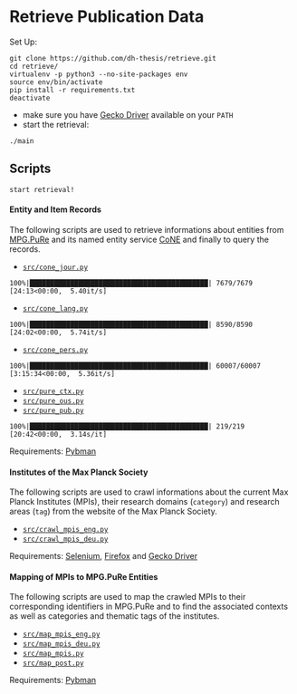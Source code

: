 # Retrieve Publication Data

Set Up:

```
git clone https://github.com/dh-thesis/retrieve.git
cd retrieve/
virtualenv -p python3 --no-site-packages env
source env/bin/activate
pip install -r requirements.txt
deactivate
```

- make sure you have [Gecko Driver](https://github.com/mozilla/geckodriver/releases/) available on your `PATH`
- start the retrieval:

```
./main
```

## Scripts

```
start retrieval!
```

#### Entity and Item Records

The following scripts are used to retrieve informations about entities from [MPG.PuRe](https://pure.mpg.de) and its named entity service [CoNE](https://pure.mpg.de/cone/) and finally to query the records.

- [`src/cone_jour.py`](./src/cone_jour.py)

```
100%|████████████████████████████████████████████| 7679/7679 [24:13<00:00,  5.40it/s]
```

- [`src/cone_lang.py`](./src/cone_lang.py)

```
100%|████████████████████████████████████████████| 8590/8590 [24:02<00:00,  5.74it/s]
```

- [`src/cone_pers.py`](./src/cone_pers.py)

```
100%|████████████████████████████████████████████| 60007/60007 [3:15:34<00:00,  5.36it/s]
```

- [`src/pure_ctx.py`](./src/pure_ctx.py)
- [`src/pure_ous.py`](./src/pure_ous.py)
- [`src/pure_pub.py`](./src/pure_pub.py)

```
100%|████████████████████████████████████████████| 219/219 [20:42<00:00,  3.14s/it]
```

Requirements: [Pybman](https://pypi.org/project/pybman/)

#### Institutes of the Max Planck Society

The following scripts are used to crawl informations about the current Max Planck Institutes (MPIs), their research domains (`category`) and research areas (`tag`) from the website of the Max Planck Society.

- [`src/crawl_mpis_eng.py`](./src/crawl_mpis_eng.py)
- [`src/crawl_mpis_deu.py`](./src/crawl_mpis_deu.py)

Requirements: [Selenium](https://pypi.org/project/selenium/), [Firefox](https://www.mozilla.org/en-US/firefox/) and [Gecko Driver](https://github.com/mozilla/geckodriver/releases/)

#### Mapping of MPIs to MPG.PuRe Entities

The following scripts are used to map the crawled MPIs to their corresponding identifiers in MPG.PuRe and to find the associated contexts as well as categories and thematic tags of the institutes.

- [`src/map_mpis_eng.py`](./src/map_mpis_eng.py)
- [`src/map_mpis_deu.py`](./src/map_mpis_deu.py)
- [`src/map_mpis.py`](./src/map_mpis.py)
- [`src/map_post.py`](./src/map_post.py)

Requirements: [Pybman](https://pypi.org/project/pybman/)

